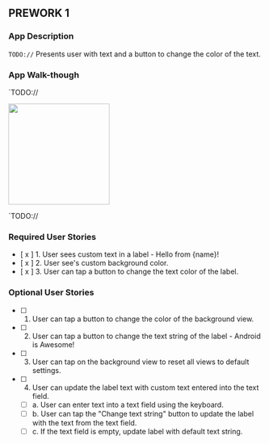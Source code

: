 ﻿## PREWORK 1

### App Description
`TODO://` Presents user with text and a button to change the color of the text.

### App Walk-though
`TODO://

<img SRC="https://github.com/Stag66/StagPreWork/blob/master/myprework.gif" width=200><br>

`TODO://

### Required User Stories
- [ x ] 1. User sees custom text in a label - Hello from {name}!
- [ x ] 2. User see's custom background color.
- [ x ] 3. User can tap a button to change the text color of the label.

### Optional User Stories
- [ ] 1. User can tap a button to change the color of the background view.  
- [ ] 2. User can tap a button to change the text string of the label - Android is Awesome!  
- [ ] 3. User can tap on the background view to reset all views to default settings.  
- [ ] 4. User can update the label text with custom text entered into the text field.  
   - [ ] a. User can enter text into a text field using the keyboard.  
   - [ ] b. User can tap the "Change text string" button to update the label with the text from the text field.  
   - [ ] c. If the text field is empty, update label with default text string.  
